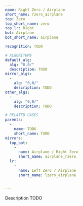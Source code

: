 ```yaml
---
name: Right Zero / Airplane
short_name: rzero_airplane
top: Zero
top_short_name: zero
top_lr: Right
bot: Airplane
bot_short_name: airplane

recognition: TODO

# ALGORITHMS
default_alg:
  alg: "0,0/"
  description: TODO
mirror_algs:
  -
    alg: "0,0/"
    description: TODO
other_algs:
  -
    alg: "0,0/"
    description: TODO

# RELATED CASES
parents:
  -
    name: TODO
    short_name: TODO
mirrors:
  top_bot:
    -
      name: Airplane / Right Zero
      short_name: airplane_rzero
  lr:
    -
      name: Left Zero / Airplane
      short_name: lzero_airplane


---
```


Description TODO

